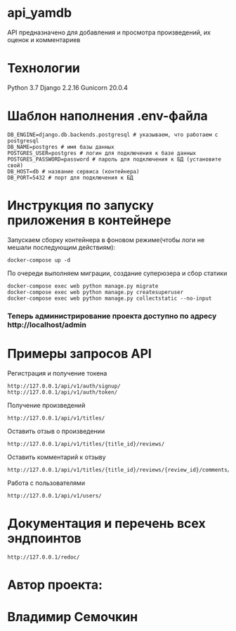 # api_yamdb
API предназначено для добавления и просмотра произведений, их оценок и комментариев
# Технологии
Python 3.7
Django 2.2.16
Gunicorn 20.0.4
# Шаблон наполнения .env-файла
```
DB_ENGINE=django.db.backends.postgresql # указываем, что работаем с postgresql
DB_NAME=postgres # имя базы данных
POSTGRES_USER=postgres # логин для подключения к базе данных
POSTGRES_PASSWORD=password # пароль для подключения к БД (установите свой)
DB_HOST=db # название сервиса (контейнера)
DB_PORT=5432 # порт для подключения к БД
```
# Инструкция по запуску приложения в контейнере
Запускаем сборку контейнера в фоновом режиме(чтобы логи не мешали последующим действиям):

```
docker-compose up -d
```
По очереди выполняем миграции, создание суперюзера и сбор статики
```
docker-compose exec web python manage.py migrate
docker-compose exec web python manage.py createsuperuser
docker-compose exec web python manage.py collectstatic --no-input
```

### Теперь администрирование проекта доступно по адресу http://localhost/admin

# Примеры запросов API

Регистрация и получение токена
```
http://127.0.0.1/api/v1/auth/signup/
http://127.0.0.1/api/v1/auth/token/
```

Получение произведений
```
http://127.0.0.1/api/v1/titles/
```

Оставить отзыв о произведении
```
http://127.0.0.1/api/v1/titles/{title_id}/reviews/
```

Оставить комментарий  к отзыву
```
http://127.0.0.1/api/v1/titles/{title_id}/reviews/{review_id}/comments/
```

Работа с пользователями
```
http://127.0.0.1/api/v1/users/
```

# Документация и перечень всех эндпоинтов
```
http://127.0.0.1/redoc/
```

# Автор проекта:

# Владимир Семочкин